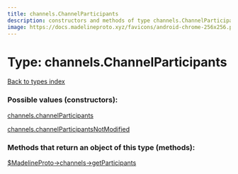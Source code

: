 ```yaml
---
title: channels.ChannelParticipants
description: constructors and methods of type channels.ChannelParticipants
image: https://docs.madelineproto.xyz/favicons/android-chrome-256x256.png
---
```

# Type: channels.ChannelParticipants  
[Back to types index](index.md)



### Possible values (constructors):

[channels.channelParticipants](../constructors/channels.channelParticipants.md)  

[channels.channelParticipantsNotModified](../constructors/channels.channelParticipantsNotModified.md)  



### Methods that return an object of this type (methods):

[$MadelineProto->channels->getParticipants](../methods/channels.getParticipants.md)  



